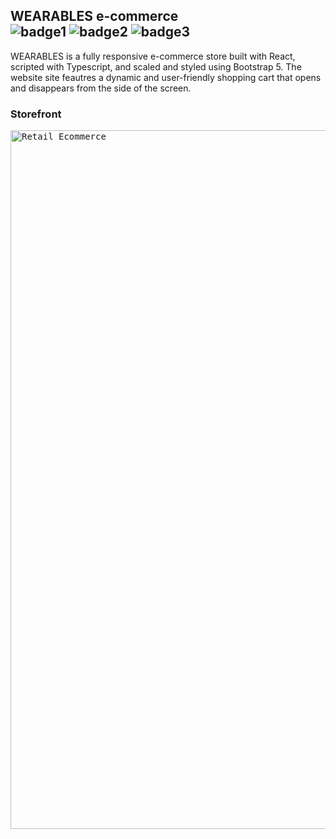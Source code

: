 ## WEARABLES e-commerce <br> ![badge1](https://img.shields.io/badge/Front--end-React-blue) ![badge2](https://img.shields.io/badge/Typescript-green) ![badge3](https://img.shields.io/badge/Bootstrap_5-important)

<p>WEARABLES is a fully responsive e-commerce store built with React, scripted with Typescript, and scaled and styled using Bootstrap 5. The website site feautres a dynamic and user-friendly shopping cart that opens and disappears from the side of the screen.</p>

### Storefront

<kbd>
<img width="1118" alt="Retail Ecommerce" src="https://github.com/Andrew-Pecyna/Typescript-React-Ecommerce/assets/122415068/5aa1e867-6c4e-435d-a921-356698d75e64">
</kbd>

